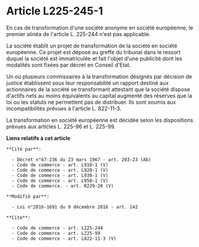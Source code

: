 # Article L225-245-1

En cas de transformation d'une société anonyme en société européenne, le premier alinéa de l'article L. 225-244 n'est pas
applicable. 

La société établit un projet de transformation de la société en société européenne. Ce projet est déposé au greffe du
tribunal dans le ressort duquel la société est immatriculée et fait l'objet d'une publicité dont les modalités sont fixées
par décret en Conseil d'Etat. 

Un ou plusieurs commissaires à la transformation désignés par décision de justice établissent sous leur responsabilité un
rapport destiné aux actionnaires de la société se transformant attestant que la société dispose d'actifs nets au moins
équivalents au capital augmenté des réserves que la loi ou les statuts ne permettent pas de distribuer. Ils sont soumis aux
incompatibilités prévues à l'article L. 822-11-3. 

La transformation en société européenne est décidée selon les dispositions prévues aux articles L. 225-96 et L. 225-99.

**Liens relatifs à cet article**

	**Cité par**:

	  - Décret n°67-236 du 23 mars 1967 - art. 203-23 (Ab)
	  - Code de commerce - art. L910-1 (V)
	  - Code de commerce - art. L920-1 (V)
	  - Code de commerce - art. L930-1 (V)
	  - Code de commerce - art. L950-1 (V)
	  - Code de commerce. - art. R229-20 (V)

	**Modifié par**:

	  - Loi n°2016-1691 du 9 décembre 2016 - art. 142

	**Cite**:

	  - Code de commerce - art. L225-244
	  - Code de commerce - art. L225-99
	  - Code de commerce - art. L822-11-3 (V)

